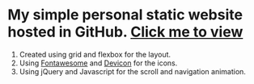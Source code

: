 # My simple personal static website hosted in GitHub. <a href="https://waltzfordebby.github.io" target="_blank">Click me to view</a>

1. Created using grid and flexbox for the layout.
2. Using <a href="https://fontawesome.com/">Fontawesome</a> and <a href="http://konpa.github.io/devicon/">Devicon</a> for the icons.
3. Using jQuery and Javascript for the scroll and navigation animation.
